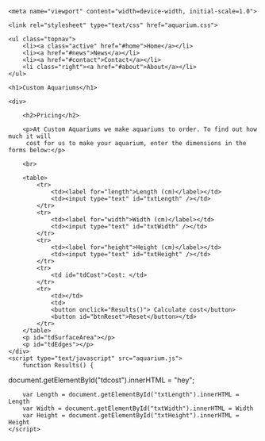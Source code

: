<!DOCTYPE html>
<html>

<head>
    
    <meta name="viewport" content="width=device-width, initial-scale=1.0">

	<link rel="stylesheet" type="text/css" href="aquarium.css">

</head>

<body>
	

    <ul class="topnav">
        <li><a class="active" href="#home">Home</a></li>
        <li><a href="#news">News</a></li>
        <li><a href="#contact">Contact</a></li>
        <li class="right"><a href="#about">About</a></li>
    </ul>

    <h1>Custom Aquariums</h1>

    <div>

        <h2>Pricing</h2>

        <p>At Custom Aquariums we make aquariums to order. To find out how much it will
         cost for us to make your aquarium, enter the dimensions in the forms below:</p>
        
        <br>

        <table>
            <tr>
                <td><label for="length">Length (cm)</label></td>
                <td><input type="text" id="txtLength" /></td>
            </tr>
            <tr>
                <td><label for="width">Width (cm)</label></td>
                <td><input type="text" id="txtWidth" /></td>
            </tr>
            <tr>
                <td><label for="height">Height (cm)</label></td>
                <td><input type="text" id="txtHeight" /></td>
            </tr>
            <tr>
                <td id="tdCost">Cost: </td>
            </tr>
            <tr>
                <td></td>
                <td>
                <button onclick="Results()"> Calculate cost</button>
                <button id="btnReset">Reset</button></td>
            </tr>
        </table>
		<p id="tdSurfaceArea"></p>
		<p id="tdEdges"></p>
	</div>
	<script type="text/javascript" src="aquarium.js">
		function Results() {
  document.getElementById("tdcost").innerHTML = "hey";

		var Length = document.getElementById("txtLength").innerHTML = Length
		var Width = document.getElementById("txtWidth").innerHTML = Width
		var Height = document.getElementById("txtHeight").innerHTML = Height
	</script> 
</body>

</html>
